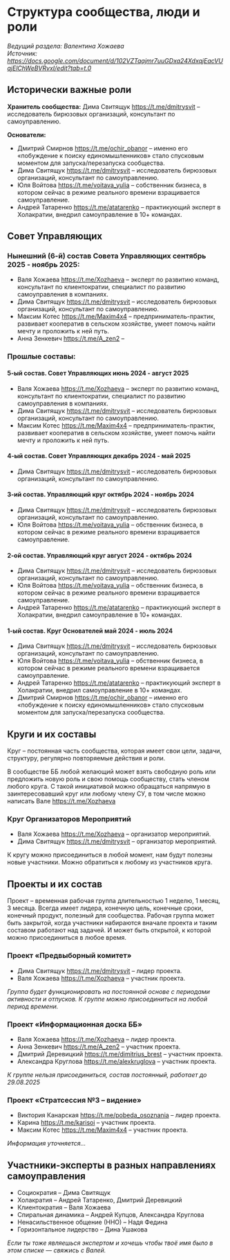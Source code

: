 # Структура сообщества, люди и роли
*Ведущий раздела: Валентина Хожаева*  
*Источник: https://docs.google.com/document/d/102VZTqajmr7uuGDxa24XdxqjEacVUqjElChWeBVRvxI/edit?tab=t.0*

## Исторически важные роли
**Хранитель сообщества:** Дима Свитящук https://t.me/dmitrysvit – исследователь бирюзовых организаций, консультант по самоуправлению.

**Основатели:**  
- Дмитрий Смирнов https://t.me/ochir_obanor – именно его «побуждение к поиску единомышленников» стало спусковым моментом для запуска/перезапуска сообщества.
- Дима Свитящук https://t.me/dmitrysvit – исследователь бирюзовых организаций, консультант по самоуправлению.
- Юля Войтова https://t.me/voitava_yulia – собственник бизнеса, в котором сейчас в режиме реального времени взращивается самоуправление.
- Андрей Татаренко https://t.me/atatarenko – практикующий эксперт в Холакратии, внедрил самоуправление в 10+ командах.

## Совет Управляющих

### Нынешний (6-й) состав Совета Управляющих сентябрь 2025 - ноябрь 2025:
- Валя Хожаева https://t.me/Xozhaeva – эксперт по развитию команд, консультант по клиентократии, специалист по развитию самоуправления в компаниях.
- Дима Свитящук https://t.me/dmitrysvit – исследователь бирюзовых организаций, консультант по самоуправлению.
- Максим Котес https://t.me/Maxim4x4 – предприниматель-практик, развивает кооператив в сельском хозяйстве, умеет помочь найти мечту и проложить к ней путь.
- Анна Зенкевич https://t.me/A_zen2 –

### Прошлые составы:

#### 5-ый состав. Совет Управляющих июнь 2024 - август 2025
- Валя Хожаева https://t.me/Xozhaeva – эксперт по развитию команд, консультант по клиентократии, специалист по развитию самоуправления в компаниях.
- Дима Свитящук https://t.me/dmitrysvit – исследователь бирюзовых организаций, консультант по самоуправлению.
- Максим Котес https://t.me/Maxim4x4 – предприниматель-практик, развивает кооператив в сельском хозяйстве, умеет помочь найти мечту и проложить к ней путь.

#### 4-ый состав. Совет Управляющих декабрь 2024 - май 2025
- Дима Свитящук https://t.me/dmitrysvit – исследователь бирюзовых организаций, консультант по самоуправлению.

#### 3-ий состав. Управляющий круг октябрь 2024 - ноябрь 2024
- Дима Свитящук https://t.me/dmitrysvit – исследователь бирюзовых организаций, консультант по самоуправлению.
- Юля Войтова https://t.me/voitava_yulia – обственник бизнеса, в котором сейчас в режиме реального времени взращивается самоуправление.

#### 2-ой состав. Управляющий круг август 2024 - октябрь 2024
- Дима Свитящук https://t.me/dmitrysvit – исследователь бирюзовых организаций, консультант по самоуправлению.
- Юля Войтова https://t.me/voitava_yulia – обственник бизнеса, в котором сейчас в режиме реального времени взращивается самоуправление.
- Андрей Татаренко https://t.me/atatarenko – практикующий эксперт в Холакратии, внедрил самоуправление в 10+ командах.

#### 1-ый состав. Круг Основателей май 2024 - июль 2024
- Дима Свитящук https://t.me/dmitrysvit – исследователь бирюзовых организаций, консультант по самоуправлению.
- Юля Войтова https://t.me/voitava_yulia – обственник бизнеса, в котором сейчас в режиме реального времени взращивается самоуправление.
- Андрей Татаренко https://t.me/atatarenko – практикующий эксперт в Холакратии, внедрил самоуправление в 10+ командах.
- Дмитрий Смирнов https://t.me/ochir_obanor – именно его «побуждение к поиску единомышленников» стало спусковым моментом для запуска/перезапуска сообщества.

## Круги и их составы
Круг – постоянная часть сообщества, которая имеет свои цели, задачи, структуру, регулярно повторяемые действия и роли.

В сообществе ББ любой желающий может взять свободную роль или предложить новую роль и свою помощь сообществу, стать членом любого круга. С такой инициативой можно обращаться напрямую в заинтересовавший круг или любому члену СУ, в том числе можно написать Вале https://t.me/Xozhaeva

### Круг Организаторов Мероприятий
- Валя Хожаева https://t.me/Xozhaeva – организатор мероприятий.
- Дима Свитящук https://t.me/dmitrysvit – организатор мероприятий.

К кругу можно присоединиться в любой момент, нам будут полезны новые участники. Можно обратиться к любому из участников круга.

## Проекты и их состав
Проект – временная рабочая группа длительностью 1 неделю, 1 месяц, 3 месяца. Всегда имеет лидера, конечную цель, конечные сроки, конечный продукт, полезный для сообщества. Рабочая группа может быть закрытой, когда участники набираются вначале проекта и таким составом работают над задачей. И может быть открытой, к которой можно присоединиться в любое время.

### Проект «Предвыборный комитет»
- Дима Свитящук https://t.me/dmitrysvit – лидер проекта.
- Валя Хожаева https://t.me/Xozhaeva – участник проекта.

*Группа будет функционировать на постоянной основе с периодами активности и отпусков. К группе можно присоединиться на любой период времени.*

### Проект «Информационная доска ББ»
- Валя Хожаева https://t.me/Xozhaeva – лидер проекта.
- Анна Зенкевич https://t.me/A_zen2 – участник проекта.
- Дмитрий Деревицкий https://t.me/dimitrius_brest – участник проекта.
- Александра Круглова https://t.me/alexkruglova – участник проекта.

*К группе нельзя присоединиться, состав постоянный, работает до 29.08.2025*

### Проект «Стратсессия №3 – видение»
- Виктория Канарская https://t.me/pobeda_osoznania – лидер проекта.
- Карина https://t.me/karisoi – участник проекта.
- Максим Котес https://t.me/Maxim4x4 – участник проекта.

*Информация уточняется…*

## Участники-эксперты в разных направлениях самоуправления
- Социократия – Дима Свитящук
- Холакратия – Андрей Татаренко, Дмитрий Деревицкий
- Клиентократия – Валя Хожаева
- Спиральная динамика – Андрей Купцов, Александра Круглова
- Ненасильственное общение (ННО) – Надя Федина
- Горизонтальное лидерство – Дина Ушакова

*Если ты тоже являешься экспертом и хочешь чтобы твоё имя было в этом списке — свяжись с Валей.*
